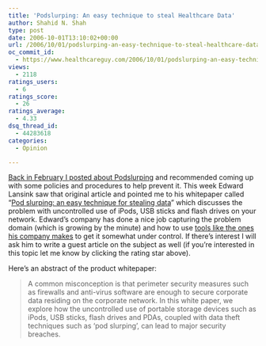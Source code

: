 ```yaml
---
title: 'Podslurping: An easy technique to steal Healthcare Data'
author: Shahid N. Shah
type: post
date: 2006-10-01T13:10:02+00:00
url: /2006/10/01/podslurping-an-easy-technique-to-steal-healthcare-data/
oc_commit_id:
  - https://www.healthcareguy.com/2006/10/01/podslurping-an-easy-technique-to-steal-healthcare-data/1478769072
views:
  - 2118
ratings_users:
  - 6
ratings_score:
  - 26
ratings_average:
  - 4.33
dsq_thread_id:
  - 44283618
categories:
  - Opinion

---
```

[Back in February I posted about Podslurping][1] and recommended coming up with some policies and procedures to help prevent it. This week Edward Lansink saw that original article and pointed me to his whitepaper called “[Pod slurping: an easy technique for stealing data][2]” which discusses the problem with uncontrolled use of iPods, USB sticks and flash drives on your network. Edward&#8217;s company&nbsp;has done a nice job capturing the problem domain (which is growing by the minute) and how to use [tools like the ones his company makes][3] to get it somewhat under control. If there&#8217;s interest I will ask him to write a guest article on the subject as well (if you&#8217;re interested in this topic let me know by clicking the rating star above).

Here&#8217;s an abstract of the product whitepaper:

> A common misconception is that perimeter security measures such as firewalls and anti-virus software are enough to secure corporate data residing on the corporate network. In this white paper, we explore how the uncontrolled use of portable storage devices such as iPods, USB sticks, flash drives and PDAs, coupled with data theft techniques such as ‘pod slurping’, can lead to major security breaches.

 [1]: https://www.healthcareguy.com/index.php/archives/207
 [2]: http://www.gfi.com/whitepapers/pod-slurping-an-easy-technique-for-stealing-data.pdf
 [3]: http://www.gfi.com/endpointsecurity/